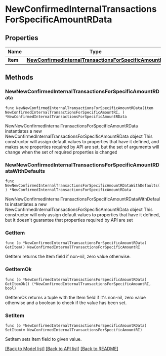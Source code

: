 # NewConfirmedInternalTransactionsForSpecificAmountRData

## Properties

Name | Type | Description | Notes
------------ | ------------- | ------------- | -------------
**Item** | [**NewConfirmedInternalTransactionsForSpecificAmountRI**](NewConfirmedInternalTransactionsForSpecificAmountRI.md) |  | 

## Methods

### NewNewConfirmedInternalTransactionsForSpecificAmountRData

`func NewNewConfirmedInternalTransactionsForSpecificAmountRData(item NewConfirmedInternalTransactionsForSpecificAmountRI, ) *NewConfirmedInternalTransactionsForSpecificAmountRData`

NewNewConfirmedInternalTransactionsForSpecificAmountRData instantiates a new NewConfirmedInternalTransactionsForSpecificAmountRData object
This constructor will assign default values to properties that have it defined,
and makes sure properties required by API are set, but the set of arguments
will change when the set of required properties is changed

### NewNewConfirmedInternalTransactionsForSpecificAmountRDataWithDefaults

`func NewNewConfirmedInternalTransactionsForSpecificAmountRDataWithDefaults() *NewConfirmedInternalTransactionsForSpecificAmountRData`

NewNewConfirmedInternalTransactionsForSpecificAmountRDataWithDefaults instantiates a new NewConfirmedInternalTransactionsForSpecificAmountRData object
This constructor will only assign default values to properties that have it defined,
but it doesn't guarantee that properties required by API are set

### GetItem

`func (o *NewConfirmedInternalTransactionsForSpecificAmountRData) GetItem() NewConfirmedInternalTransactionsForSpecificAmountRI`

GetItem returns the Item field if non-nil, zero value otherwise.

### GetItemOk

`func (o *NewConfirmedInternalTransactionsForSpecificAmountRData) GetItemOk() (*NewConfirmedInternalTransactionsForSpecificAmountRI, bool)`

GetItemOk returns a tuple with the Item field if it's non-nil, zero value otherwise
and a boolean to check if the value has been set.

### SetItem

`func (o *NewConfirmedInternalTransactionsForSpecificAmountRData) SetItem(v NewConfirmedInternalTransactionsForSpecificAmountRI)`

SetItem sets Item field to given value.



[[Back to Model list]](../README.md#documentation-for-models) [[Back to API list]](../README.md#documentation-for-api-endpoints) [[Back to README]](../README.md)


